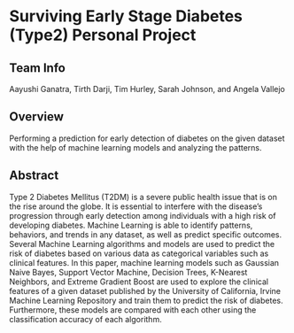 # Surviving Early Stage Diabetes (Type2) Personal Project

## Team Info
Aayushi Ganatra,
Tirth Darji,
Tim Hurley,
Sarah Johnson, and
Angela Vallejo

## Overview

Performing a prediction for early detection of diabetes on the given dataset with the help of machine learning models and analyzing the patterns.

## Abstract

Type 2 Diabetes Mellitus (T2DM) is a severe public health issue that is on the rise around the globe. It is essential to interfere with the disease’s progression through early detection among individuals with a high risk of developing diabetes. Machine Learning is able to identify patterns, behaviors, and trends in any dataset, as well as predict specific outcomes. Several Machine Learning algorithms and models are used to predict the risk of diabetes based on various data as categorical variables such as clinical features. In this paper, machine learning models such as Gaussian Naive Bayes, Support Vector Machine, Decision Trees, K-Nearest Neighbors, and Extreme Gradient Boost are used to explore the clinical features of a given dataset published by the University of California, Irvine Machine Learning Repository and train them to predict the risk of diabetes. Furthermore, these models are compared with each other using the classification accuracy of each algorithm.
